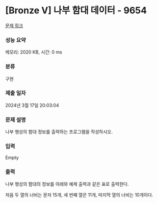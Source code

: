 # [Bronze V] 나부 함대 데이터 - 9654 

[문제 링크](https://www.acmicpc.net/problem/9654) 

### 성능 요약

메모리: 2020 KB, 시간: 0 ms

### 분류

구현

### 제출 일자

2024년 3월 17일 20:03:04

### 문제 설명

<p>나부 행성의 함대 정보를 출력하는 프로그램을 작성하시오.</p>

### 입력 

 Empty

### 출력 

 <p>나부 행성의 함대의 정보를 아래와 예제 출력과 같은 표로 출력한다.</p>

<p>처음 두 열의 너비는 문자 15개, 세 번째 열은 11개, 마지막 열의 너비는 10개이다.</p>

